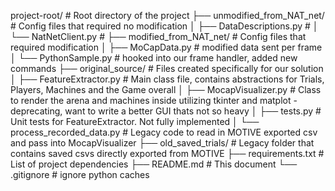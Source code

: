 project-root/                       # Root directory of the project
├── unmodified_from_NAT_net/        # Config files that required no modification
│   ├── DataDescriptions.py         # 
│   └── NatNetClient.py             # 
├── modified_from_NAT_net/          # Config files that required modification
│   ├── MoCapData.py                # modified data sent per frame
│   └── PythonSample.py             # hooked into our frame handler, added new commands
├── original_source/                # Files created specifically for our solution
│   ├── FeatureExtractor.py         # Main class file, contains abstractions for Trials, Players, Machines and the Game overall
│   ├── MocapVisualizer.py          # Class to render the arena and machines inside utilizing tkinter and matplot - deprecating, want to write a better GUI thats not so heavy
│   ├── tests.py                    # Unit tests for FeatureExtractor. Not fully implemented
│   └── process_recorded_data.py    # Legacy code to read in MOTIVE exported csv and pass into MocapVisualizer
├── old_saved_trials/               # Legacy folder that contains saved csvs directly exported from MOTIVE
├── requirements.txt                # List of project dependencies
├── README.md                       # This document
└── .gitignore                      # ignore python caches